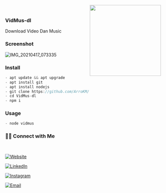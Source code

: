 <img align='right' src="https://media.giphy.com/media/M9gbBd9nbDrOTu1Mqx/giphy.gif" width="230"></br>

<h3>VidMus-dl</h3>
<p>Download Video Dan Music</p>

<h3>Screenshot</h3>

![IMG_20210417_073335](https://user-images.githubusercontent.com/46747652/115096460-658e7600-9f4f-11eb-9950-f386590c41ae.jpg)

<h3>Install</h3>

```java
- apt update && apt upgrade
- apt install git
- apt install nodejs
- git clone https://github.com/ArroKM/VidMus-dl
- cd VidMus-dl
- npm i
```

<h3>Usage</h3>

```java
- node vidmus
```

<h3> 🤝🏻 Connect with Me </h3>

<br>



<p align="center">

<a href="https://ase-xc.com"><img alt="Website" src="https://img.shields.io/badge/ase-xc.com-black?style=flat-square&logo=google-chrome"></a>

<a href="#"><img alt="LinkedIn" src="https://img.shields.io/badge/LinkedIn-AseCx-blue?style=flat-square&logo=linkedin"></a>

<a href="https://www.instagram.com/arrokm.1/"><img alt="Instagram" src="https://img.shields.io/badge/Instagram-arrokm.1-black?style=flat-square&logo=instagram"></a>

<a href="mailto:arrokm053@gmail.com"><img alt="Email" src="https://img.shields.io/badge/Email-arrokm053@gmail.com-blue?style=flat-square&logo=gmail"></a>

</p>
